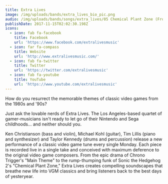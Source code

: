 ```yaml
---
title: Extra Lives
image: /img/uploads/bands/extra_lives_bio_pic.png
audio: /img/uploads/bands/songs/extra_lives/05 Chemical Plant Zone (From _Sonic the Hedgehog 2_).mp3
publishDate: 2017-11-15T02:02:30.198Z
icons:
  - icon: fab fa-facebook
    title: Facebook
    url: 'https://www.facebook.com/extralivesmusic'
  - icon: far fa-compass
    title: Website
    url: 'http://www.extralivesmusic.com/'
  - icon: fab fa-twitter
    title: Twitter
    url: 'https://twitter.com/extralivesmusic'
  - icon: fab fa-youtube
    title: YouTube
    url: 'https://www.youtube.com/extralivesmusic'
---
```

How do you resurrect the memorable themes of classic video games from the 1980s and '90s?

Just ask the lovable nerds of Extra Lives. The Los Angeles-based quartet of gamer-musicians isn't ready to let go of their Nintendo and Sega childhoods... and neither should you.

Ken Christianson (bass and violin), Michael Kohl (guitar), Tim Lillis (piano and synthesizer) and Taylor Kennedy (drums and percussion) release a new performance of a classic video game tune every single Monday. Each piece is recorded live in a single take and conceived with maximum deference to the original video game composers. From the epic drama of Chrono Trigger's "Main Theme" to the rump-thumping funk of Sonic the Hedgehog 2's "Chemical Plant Zone," Extra Lives creates compelling soundscapes that breathe new life into VGM classics and bring listeners back to the best days of yesteryear.
